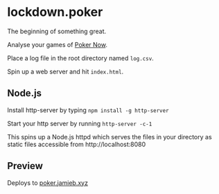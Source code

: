 # lockdown.poker

The beginning of something great.

Analyse your games of [Poker Now](https://www.pokernow.club/).

Place a log file in the root directory named `log.csv`.

Spin up a web server and hit `index.html`.


## Node.js


Install http-server by typing `npm install -g http-server`

Start your http server by running `http-server -c-1`

This spins up a Node.js httpd which serves the files in your directory as static files accessible from http://localhost:8080


## Preview

Deploys to [poker.jamieb.xyz](https://poker.jamieb.xyz/)